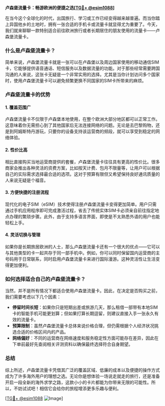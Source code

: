 **卢森堡流量卡：畅游欧洲的便捷之选[[TG💪+ @esim1088](https://t.me/s/esim1088)]**

在当今这个全球化的时代，出国旅行、学习或工作已经变得越来越普遍。而当你踏上异国他乡的土地时，拥有一张合适的手机卡或流量卡就显得尤为重要了。今天，我们就来聊聊一款特别适合前往欧洲旅行或者长期居住的朋友使用的流量卡——卢森堡流量卡。

### 什么是卢森堡流量卡？

简单来说，卢森堡流量卡就是一张可以在卢森堡以及周边国家使用的移动通信SIM卡，它能够提供语音通话、短信服务以及数据流量的功能。对于那些经常需要跨国沟通的人来说，这张卡无疑是一个非常实用的选择。尤其是当你计划访问多个国家时，使用卢森堡流量卡可以避免频繁更换不同国家的SIM卡所带来的麻烦。

### 卢森堡流量卡的优势

#### 1. **覆盖范围广**
   卢森堡流量卡不仅限于卢森堡本地使用，在整个欧洲大部分地区都可以正常工作。这意味着你无需担心到了其他国家后无法连接网络的问题。无论是去巴黎购物，还是到阿姆斯特丹游玩，只要你的设备支持该运营商的频段，就可以享受到稳定的网络体验。

#### 2. **性价比高**
   相比直接购买当地运营商提供的套餐，卢森堡流量卡往往具有更高的性价比。很多商家会推出各种灵活的资费方案，比如按天计费、包月不限量等，让用户可以根据自己的实际需求选择最合适的选项。这对于预算有限但又希望保持良好通讯质量的人来说无疑是个福音。

#### 3. **方便快捷的注册流程**
   现代化的电子SIM（eSIM）技术使得注册卢森堡流量卡变得更加简单。用户只需通过手机应用程序即可完成激活过程，省去了传统实体SIM卡必须亲自前往指定地点办理的繁琐步骤。此外，由于支持多语言界面，即使是不太熟悉外语的用户也能轻松上手。

#### 4. **灵活切换与管理**
   如果你是长期旅居欧洲的人士，那么卢森堡流量卡还有一个很大的优点——它可以与其他类型的卡一起共存于同一部手机中。例如，你可以同时保留国内运营商的主号码用于日常联系，同时启用卢森堡流量卡来进行国际漫游。这种灵活性让生活变得更加便利。

### 如何选择适合自己的卢森堡流量卡？

当然，并不是所有情况下都适合使用卢森堡流量卡。因此，在决定是否购买之前，我们需要考虑以下几个因素：

- **停留时间长短**：如果你只是短期出差或旅游几天，那么租借一部带有本地SIM卡的智能手机可能更划算；但如果打算长期逗留，则建议直接入手一张永久有效的流量卡。
- **预算限制**：虽然卢森堡流量卡总体来说价格合理，但仍需根据个人经济状况挑选合适的价格区间内的产品。
- **网络偏好**：不同的运营商在网络速度和服务稳定性方面可能存在差异，因此在下单前最好先查阅相关评测资料以确保最终选择符合自身期望。

### 总结

综上所述，卢森堡流量卡凭借其广泛的覆盖区域、低廉的成本以及便捷的操作方式成为了许多海外用户的理想之选。无论你是想体验一场说走就走的旅行，还是准备开启一段全新的海外求学之路，这款小小的卡片都能为你带来无限的可能性。所以，不妨试试吧！相信它会给你的旅程增添更多乐趣与便利。

[[TG💪+ @esim1088](https://t.me/s/esim1088) ![Image](https://i.postimg.cc/4NQfJmqS/Snipaste-2025-05-13-00-14-12.png)]